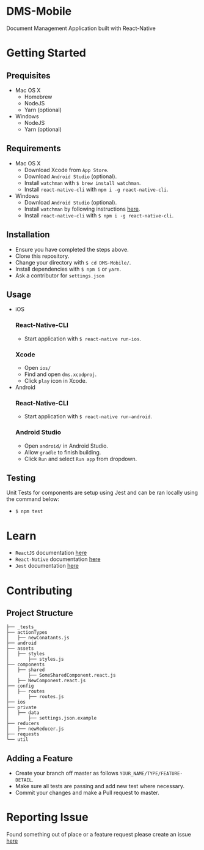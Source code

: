 # DMS-Mobile
Document Management Application built with React-Native

# Getting Started
## Prequisites
- Mac OS X
  - Homebrew
  - NodeJS
  - Yarn (optional)
- Windows
  - NodeJS
  - Yarn (optional)

## Requirements
- Mac OS X
  - Download Xcode from `App Store`.
  - Download `Android Studio` (optional).
  - Install `watchman` with `$ brew install watchman`.
  - Install `react-native-cli` with `npm i -g react-native-cli`.
- Windows
  - Download `Android Studio` (optional).
  - Install `watchman` by following instructions [here](https://facebook.github.io/watchman/docs/install.html).
  - Install `react-native-cli` with `$ npm i -g react-native-cli`.

## Installation
- Ensure you have completed the steps above.
- Clone this repository.
- Change your directory with `$ cd DMS-Mobile/`.
- Install dependencies with `$ npm i` or `yarn`.
- Ask a contributor for `settings.json`

## Usage
- iOS
  ### React-Native-CLI
  - Start application with `$ react-native run-ios`.
  ### Xcode
  - Open `ios/`
  - Find and open `dms.xcodproj`.
  - Click `play` icon in Xcode.
- Android
  ### React-Native-CLI
  - Start application with `$ react-native run-android`.
  ### Android Studio
  - Open `android/` in Android Studio.
  - Allow `gradle` to finish building.
  - Click `Run` and select `Run app` from dropdown.

## Testing
Unit Tests for components are setup using Jest and can be ran locally using the command below:
  - `$ npm test`

# Learn
- `ReactJS` documentation [here](https://reactjs.org/docs/hello-world.html)
- `React-Native` documentation [here](https://facebook.github.io/react-native/docs/getting-started.html)
- `Jest` documentation [here](https://facebook.github.io/jest/docs/en/tutorial-react-native.html)

# Contributing
## Project Structure
```
├── _tests_
├── actionTypes
│   ├── newConatants.js
├── android
├── assets
│   ├── styles
│       ├── styles.js
├── components
│   ├── shared
│       ├── SomeSharedComponent.react.js
│   ├── NewComponent.react.js
├── config
│   ├── routes
│       ├── routes.js
├── ios
├── private
│   ├── data
│       ├── settings.json.example
├── reducers
│   ├── newReducer.js
├── requests
└── util
```

## Adding a Feature
- Create your branch off master as follows `YOUR_NAME/TYPE/FEATURE-DETAIL`.
- Make sure all tests are passing and add new test where necessary.
- Commit your changes and make a Pull request to master.

# Reporting Issue
Found something out of place or a feature request please create an issue [here](https://github.com/abdulsemiu-atanda/DMS-Mobile/issues)
